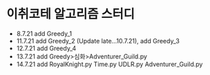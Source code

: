 # 이취코테 알고리즘 스터디
* 8.7.21 add Greedy_1
* 11.7.21 add Greedy_2 (Update late...10.7.21), add Greedy_3
* 12.7.21 add Greedy_4
* 13.7.21 add Greedy>심화>Adventurer_Guild.py
* 14.7.21 add RoyalKnight.py Time.py UDLR.py Adventurer_Guild.py

